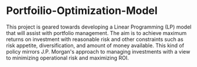 # Portfoilio-Optimization-Model
This project is geared towards developing a Linear Programming (LP) model that will assist with portfolio management.
The aim is to achieve maximum returns on investment with reasonable risk and other constraints such as risk appetite, diversification, and amount of money available.
This kind of policy mirrors J.P. Morgan's approach to managing investments with a view to minimizing operational risk and maximizing ROI.
